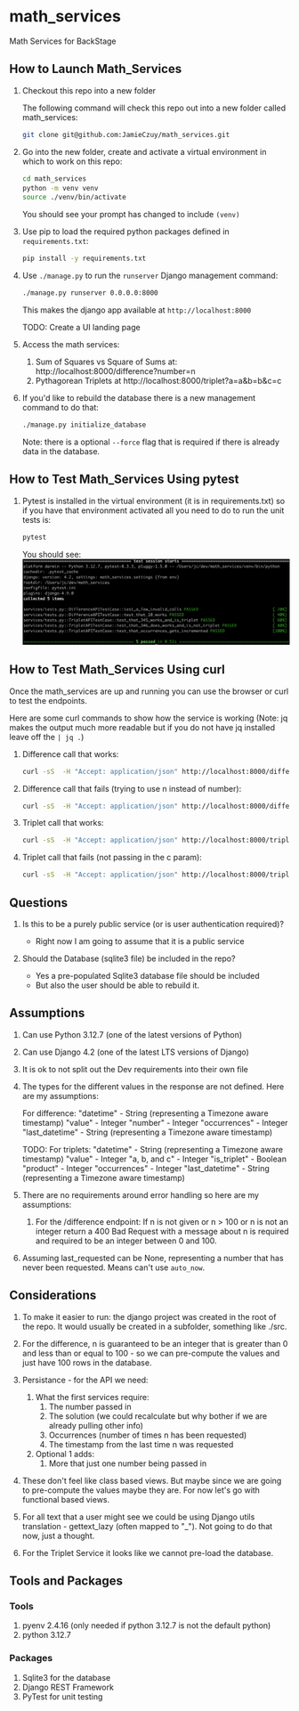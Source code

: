 # math_services
Math Services for BackStage

## How to Launch Math_Services

1. Checkout this repo into a new folder

    The following command will check this repo out into a new folder called math_services:

    ```bash
    git clone git@github.com:JamieCzuy/math_services.git
    ```

2. Go into the new folder, create and activate a virtual environment in which to work on this repo:

    ```bash
    cd math_services
    python -m venv venv
    source ./venv/bin/activate
    ```

    You should see your prompt has changed to include `(venv)`

3. Use pip to load the required python packages defined in `requirements.txt`:

    ```bash
    pip install -y requirements.txt
    ```

4. Use `./manage.py` to run the `runserver` Django management command:

    ```bash
    ./manage.py runserver 0.0.0.0:8000
    ```

    This makes the django app available at `http://localhost:8000`

    TODO: Create a UI landing page

5. Access the math services:

    1. Sum of Squares vs Square of Sums at: http://localhost:8000/difference?number=n
    2. Pythagorean Triplets at http://localhost:8000/triplet?a=a&b=b&c=c

6. If you'd like to rebuild the database there is a new management command to do that:

    ```bash
    ./manage.py initialize_database
    ```

    Note: there is a optional `--force` flag that is required if there is already data in the database.

## How to Test Math_Services Using pytest

1. Pytest is installed in the virtual environment (it is in requirements.txt) so if you have
that environment activated all you need to do to run the unit tests is:

    ```bash
    pytest
    ```

    You should see:
    ![Tests Passing](docs/test_pass_image.png)

## How to Test Math_Services Using curl

Once the math_services are up and running you can use the browser or curl to test the endpoints.

Here are some curl commands to show how the service is working
(Note: jq makes the output much more readable but if you do not
have jq installed leave off the `| jq .`)

1. Difference call that works:

    ```bash
    curl -sS  -H "Accept: application/json" http://localhost:8000/difference/\?number\=10 | jq .
    ```

2. Difference call that fails (trying to use n instead of number):

    ```bash
    curl -sS  -H "Accept: application/json" http://localhost:8000/difference/\?n\=10 | jq .
    ```

3. Triplet call that works:

    ```bash
    curl -sS  -H "Accept: application/json" http://localhost:8000/triplet/\?a\=3\&b\=4&c=5 | jq .
    ```

4. Triplet call that fails (not passing in the c param):

    ```bash
    curl -sS  -H "Accept: application/json" http://localhost:8000/triplet/\?a\=3\&b\=4 | jq .
    ```

## Questions

1. Is this to be a purely public service (or is user authentication required)?
    - Right now I am going to assume that it is a public service

2. Should the Database (sqlite3 file) be included in the repo?
    - Yes a pre-populated Sqlite3 database file should be included
    - But also the user should be able to rebuild it.

## Assumptions

1. Can use Python 3.12.7 (one of the latest versions of Python)

2. Can use Django 4.2 (one of the latest LTS versions of Django)

3. It is ok to not split out the Dev requirements into their own file

4. The types for the different values in the response are not defined. Here are my assumptions:

    For difference:
        "datetime" - String (representing a Timezone aware timestamp)
        "value" - Integer
        "number" - Integer
        "occurrences" - Integer
        "last_datetime" - String (representing a Timezone aware timestamp)

    TODO: For triplets:
        "datetime" - String (representing a Timezone aware timestamp)
        "value" - Integer
        "a, b, and c" - Integer
        "is_triplet" - Boolean
        "product" - Integer
        "occurrences" - Integer
        "last_datetime" - String (representing a Timezone aware timestamp)

5. There are no requirements around error handling so here are my assumptions:
    1. For the /difference endpoint:
        If n is not given  or n > 100 or n is not an integer return a 400 Bad Request with a message about n is required and required to be an integer between 0 and 100.

6. Assuming last_requested can be None, representing a number that has never been requested. Means can't use `auto_now`.

## Considerations

1. To make it easier to run: the django project was created in the root of the repo. It would usually be created in a subfolder, something like ./src.

2. For the difference, n is guaranteed to be an integer that is greater than 0 and less than or equal to 100 - so we can pre-compute the values and just have 100 rows in the database.

3. Persistance - for the API we need:
    1. What the first services require:
        1. The number passed in
        2. The solution (we could recalculate but why bother if we are already pulling other info)
        3. Occurrences (number of times n has been requested)
        4. The timestamp from the last time n was requested
    2. Optional 1 adds:
        1. More that just one number being passed in

4. These don't feel like class based views. But maybe since we are going to pre-compute the values maybe they are. For now let's go with functional based views.

5. For all text that a user might see we could be using Django utils translation - gettext_lazy (often mapped to "_"). Not going to do that now, just a thought.

6. For the Triplet Service it looks like we cannot pre-load the database.

## Tools and Packages

### Tools

1. pyenv 2.4.16 (only needed if python 3.12.7 is not the default python)
2. python 3.12.7

### Packages

1. Sqlite3 for the database
2. Django REST Framework
3. PyTest for unit testing
